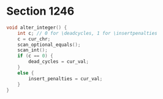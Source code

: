 # Section 1246

```c << Declare subprocedures for |prefixed_command| >>+=
void alter_integer() {
    int c; // 0 for \deadcycles, 1 for \insertpenalties
    c = cur_chr;
    scan_optional_equals();
    scan_int();
    if (c == 0) {
        dead_cycles = cur_val;
    }
    else {
        insert_penalties = cur_val;
    }
}
```
